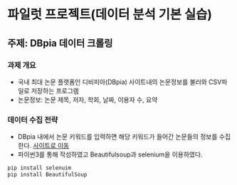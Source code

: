 # 파일럿 프로젝트(데이터 분석 기본 실습)
## 주제: DBpia 데이터 크롤링


### 과제 개요
 * 국내 최대 논문 플랫폼인 디비피아(DBpia) 사이트내의 논문정보를 불러와 CSV파일로 저장하는 프로그램
 * 논문정보: 논문 제목, 저자, 학회, 날짜, 이용자 수, 요약


### 데이터 수집 전략
 * DBpia 내에서 논문 키워드를 입력하면 해당 키워드가 들어간 논문들의 정보를 수집한다.  [사이트로 이동](https://www.dbpia.co.kr/)
 * 파이썬3를 통해 작성하였고 Beautifulsoup과 selenium을 이용하였다.
```python
pip install selenuim
pip install BeautifulSoup
```
 

